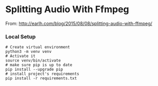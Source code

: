 # Splitting Audio With Ffmpeg
From: http://earlh.com/blog/2015/08/08/splitting-audio-with-ffmpeg/

### Local Setup

```
# Create virtual environment
python3 -m venv venv
# Activate it
source venv/bin/activate
# make sure pip is up to date
pip install --upgrade pip
# install project's requirements
pip install -r requirements.txt
```
